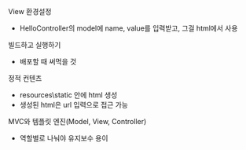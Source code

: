 View 환경설정
- HelloController의 model에 name, value를 입력받고, 그걸 html에서 사용

빌드하고 실행하기
- 배포할 때 써먹을 것

정적 컨텐츠
- resources\static 안에 html 생성
- 생성된 html은 url 입력으로 접근 가능

MVC와 템플릿 엔진(Model, View, Controller)
- 역할별로 나눠야 유지보수 용이
